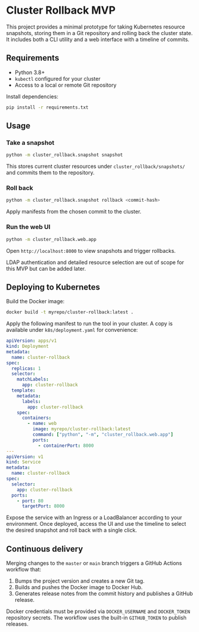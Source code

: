 # Cluster Rollback MVP

This project provides a minimal prototype for taking Kubernetes resource
snapshots, storing them in a Git repository and rolling back the cluster state.
It includes both a CLI utility and a web interface with a timeline of commits.

## Requirements

* Python 3.8+
* `kubectl` configured for your cluster
* Access to a local or remote Git repository

Install dependencies:

```bash
pip install -r requirements.txt
```

## Usage

### Take a snapshot

```bash
python -m cluster_rollback.snapshot snapshot
```

This stores current cluster resources under `cluster_rollback/snapshots/` and
commits them to the repository.

### Roll back

```bash
python -m cluster_rollback.snapshot rollback <commit-hash>
```

Apply manifests from the chosen commit to the cluster.

### Run the web UI

```bash
python -m cluster_rollback.web.app
```

Open `http://localhost:8000` to view snapshots and trigger rollbacks.

LDAP authentication and detailed resource selection are out of scope for this
MVP but can be added later.

## Deploying to Kubernetes

Build the Docker image:

```bash
docker build -t myrepo/cluster-rollback:latest .
```

Apply the following manifest to run the tool in your cluster. A copy is
available under `k8s/deployment.yaml` for convenience:

```yaml
apiVersion: apps/v1
kind: Deployment
metadata:
  name: cluster-rollback
spec:
  replicas: 1
  selector:
    matchLabels:
      app: cluster-rollback
  template:
    metadata:
      labels:
        app: cluster-rollback
    spec:
      containers:
        - name: web
          image: myrepo/cluster-rollback:latest
          command: ["python", "-m", "cluster_rollback.web.app"]
          ports:
            - containerPort: 8000
---
apiVersion: v1
kind: Service
metadata:
  name: cluster-rollback
spec:
  selector:
    app: cluster-rollback
  ports:
    - port: 80
      targetPort: 8000
```

Expose the service with an Ingress or a LoadBalancer according to your
environment. Once deployed, access the UI and use the timeline to select the
desired snapshot and roll back with a single click.

## Continuous delivery

Merging changes to the `master` or `main` branch triggers a GitHub Actions workflow that:

1. Bumps the project version and creates a new Git tag.
2. Builds and pushes the Docker image to Docker Hub.
3. Generates release notes from the commit history and publishes a GitHub release.

Docker credentials must be provided via `DOCKER_USERNAME` and `DOCKER_TOKEN` repository secrets. The workflow uses the built-in `GITHUB_TOKEN` to publish releases.
